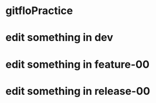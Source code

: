 # gitfloPractice


# edit something in dev

# edit something in feature-00


# edit something in release-00